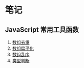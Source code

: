 # 笔记

## JavaScript 常用工具函数

1. [数组去重](https://github.com/hkp1995/note/blob/master/JavaScript%20%E5%B8%B8%E7%94%A8%E5%B7%A5%E5%85%B7%E5%87%BD%E6%95%B0/%E6%95%B0%E7%BB%84%E5%8E%BB%E9%87%8D.md)
2. [数组扁平化](https://github.com/hkp1995/note/blob/master/JavaScript%20%E5%B8%B8%E7%94%A8%E5%B7%A5%E5%85%B7%E5%87%BD%E6%95%B0/%E6%95%B0%E7%BB%84%E6%89%81%E5%B9%B3%E5%8C%96.md)
3. [数组乱序](https://github.com/hkp1995/note/blob/master/JavaScript%20%E5%B8%B8%E7%94%A8%E5%B7%A5%E5%85%B7%E5%87%BD%E6%95%B0/%E6%95%B0%E7%BB%84%E4%B9%B1%E5%BA%8F.md)
4. [类型判断]()
